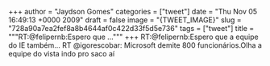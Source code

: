 
+++
author = "Jaydson Gomes"
categories = ["tweet"]
date = "Thu Nov 05 16:49:13 +0000 2009"
draft = false
image = "{TWEET_IMAGE}"
slug = "728a90a7ea2fef8a8b4644af0c422d33f5d5e736"
tags = ["tweet"]
title = """RT:@felipernb:Espero que ..."""
+++
RT:@felipernb:Espero que a equipe do IE também... RT @igorescobar: Microsoft demite 800 funcionários.Olha a equipe do vista indo pro saco aí
